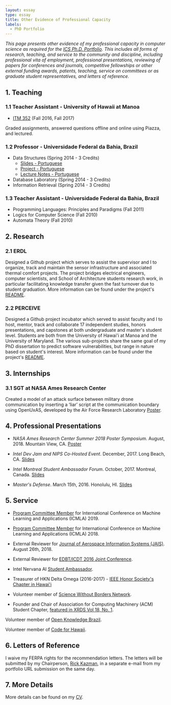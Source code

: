 ```yaml
---
layout: essay    
type: essay    
title: Other Evidence of Professional Capacity  
labels:  
  - PhD Portfolio
---
```


*This page presents other evidence of my professional capacity in computer science as required for the [ICS Ph.D. Portfolio](http://www.ics.hawaii.edu/academics/graduate-degree-programs/ph-d-in-ics/#phd-portfolio). This includes all forms of research, teaching, and service to the community and discipline, including professional vita of employment, professional presentations, reviewing of papers for conferences and journals, competitive fellowships or other external funding awards, patents, teaching, service on committees or as graduate student representatives, and letters of reference.*

## 1. Teaching

### 1.1 Teacher Assistant - University of Hawaii at Manoa

* [ITM 352](http://itm-vm.shidler.hawaii.edu/itm352/) (Fall 2016, Fall 2017)

Graded assignments, answered questions offline and online using Piazza, and lectured. 

### 1.2 Professor - Universidade Federal da Bahia, Brazil 

* Data Structures (Spring 2014 - 3 Credits)
   * [Slides - Portuguese](https://drive.google.com/drive/folders/1APtcGl-Ke398oCX6IgFl9B1teuWDzODZ?usp=sharing)    
   * [Project - Portuguese](https://drive.google.com/drive/folders/1A0RSPAFqyyIVpr85gwaMSTypNmc6KcFe?usp=sharing) 
   * [Lecture Notes - Portuguese](https://drive.google.com/drivefolders/1zZIUfYS4DgfcXNOaay38nEHVkiAwn2DL?usp=sharing)
* Database Laboratory (Spring 2014 - 3 Credits) 
* Information Retrieval (Spring 2014 - 3 Credits)

### 1.3 Teacher Assistant - Universidade Federal da Bahia, Brazil 

 * Programming Languages: Principles and Paradigms (Fall 2011)
 * Logics for Computer Science (Fall 2010)
 * Automata Theory (Fall 2010)


## 2. Research

### 2.1 ERDL

Designed a Github project which serves to assist the supervisor and I to organize, track and maintain the sensor infrastructure and associated thermal comfort projects. The project bridges electrical engineers, computer scientists, and School of Architecture students research work, in particular facilitating knowledge transfer given the fast turnover due to student graduation. More information can be found under the project's [README](https://erdl.github.io).

### 2.2 PERCEIVE 

Designed a Github project incubator which served to assist faculty and I to host, mentor, track and collaborate 17 independent studies, honors presentations, and capstones at both undergraduate and master's student level. Students are both from the University of Hawai'i at Manoa and the University of Maryland. The various sub-projects share the same goal of my PhD dissertation to predict software vulnerabilities, but range in nature based on student's interest. More information can be found under the project's [README](https://github.com/sailuh/perceive).

## 3. Internships

### 3.1 SGT at NASA Ames Research Center

Created a model of an attack surface between military drone communication by inserting a ‘liar’ script at the communication boundary using OpenUxAS, developed by the Air Force Research Laboratory [Poster](https://drive.google.com/file/d/1yM4KJfl88xqxkJX7t4OBWPvHG9e6y4go/view?usp=sharing). 

## 4. Professional Presentations

* _NASA Ames Research Center Summer 2018 Poster Symposium_. August, 2018. Mountain View, CA. [Poster](https://drive.google.com/file/d/1yM4KJfl88xqxkJX7t4OBWPvHG9e6y4go/view?usp=sharing) 

* _Intel Dev Jam and NIPS Co-Hosted Event_. December, 2017. Long Beach, CA. [Slides](https://docs.google.com/presentation/d/1w15EsAkNGakcM8bAt4DWC_zl3A_MvhMs4HZWsXKcmGc/edit?usp=sharing) 

* _Intel Montreal Student Ambassador Forum_. October, 2017. Montreal, Canada. [Slides](https://docs.google.com/presentation/d/15Bgx07oeKV6JCd0Ma0TSUiiIzY0uFrw_1dl7A5bj4zk/edit?usp=sharing) 

* _Master's Defense_. March 15th, 2016. Honolulu, HI. [Slides](https://docs.google.com/presentation/d/1mbiXtc1KFw2f-efUEkrwEuepceGJJ-iFXjgLf6bnCvU/edit?usp=sharing)

## 5. Service

* [Program Committee Member](https://www.icmla-conference.org/icmla19/pcm.html) for International Conference on Machine Learning and Applications (ICMLA) 2019.

* [Program Committee Member](https://www.icmla-conference.org/icmla18/pcm.html) for International Conference on Machine Learning and Applications (ICMLA) 2018.

* External Reviewer for [Journal of Aerospace Information Systems (JAIS)](https://arc.aiaa.org/jais/about). August 26th, 2018.

* External Reviewer for [EDBT/ICDT 2016 Joint Conference](http://edbticdt2016.labri.fr/?EDBT16_Committee).

* Intel Nervana AI [Student Ambassador](https://software.intel.com/en-us/blogs/2018/12/18/ai-student-ambassador-carlos-paradis-applying-ai-concepts-to-cybersecurity-and).
 
* Treasurer of HKN Delta Omega (2016-2017) - [IEEE Honor Society's Chapter in Hawai'i](http://hknhawaii.weebly.com/alumni.html)

* Volunteer member of [Science Without Borders Network](http://www.cienciasemfronteiras.gov.br/web/csf/views/-/journal_content/56_INSTANCE_VF2v/214072/5107869).

* Founder and Chair of Association for Computing Machinery (ACM) Student Chapter, [featured in XRDS Vol 18, No. 1](http://delivery.acm.org/10.1145/2010000/2000781/p7-giannikas.pdf?ip=66.162.254.210&id=2000781&acc=ACTIVE%20SERVICE&key=4D4702B0C3E38B35%2E4D4702B0C3E38B35%2ED325BB20C707A9F3%2E4D4702B0C3E38B35&__acm__=1556660170_18646008c7d662545b70033c0c4543dd).

Volunteer member of [Open Knowledge Brazil](http://gastosabertos.org).

Volunteer member of [Code for Hawaii](https://github.com/CodeforHawaii/ethics).

## 6. Letters of Reference

I waive my FERPA rights for the recommendation letters. The letters will be submitted by my Chairperson, [Rick Kazman](http://shidler.hawaii.edu/itm/directory/rick-kazman), in a separate e-mail from my portfolio URL submission on the same day.

## 7. More Details

More details can be found on my [CV](https://carlosparadis.github.io/bio/).
